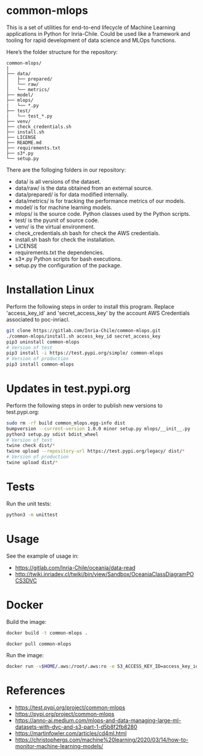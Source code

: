 # common-mlops

This is a set of utilities for end-to-end lifecycle of Machine Learning applications in Python for Inria-Chile.
Could be used like a framework and tooling for rapid development of data science and MLOps functions.

Here’s the folder structure for the repository:

```
common-mlops/
|
├── data/
│   ├── prepared/
│   └── raw/
│   └── metrics/
├── model/
├── mlops/
|   └── *.py
├── test/
|   └── test_*.py
├── venv/
├── check_credentials.sh
├── install.sh
├── LICENSE
├── README.md
├── requirements.txt
├── s3*.py
└── setup.py
```

There are the folloging folders in our repository:

- data/ is all versions of the dataset.
- data/raw/ is the data obtained from an external source.
- data/prepared/ is for data modified internally.
- data/metrics/ is for tracking the performance metrics of our models.
- model/ is for machine learning models.
- mlops/ is the source code. Python classes used by the Python scripts.
- test/ is the pyunit of source code.
- venv/ is the virtual environment.
- check_credentials.sh bash for check the AWS credentials.
- install.sh bash for check the installation.
- LICENSE
- requirements.txt the dependencies.
- s3*.py Python scripts for bash executions.
- setup.py the configuration of the package.

# Installation Linux

Perform the following steps in order to install this program. Replace 'access_key_id' and 'secret_access_key' by the account AWS Credentials associated to poc-inriacl.

```sh
git clone https://gitlab.com/Inria-Chile/common-mlops.git
./common-mlops/install.sh access_key_id secret_access_key
pip3 uninstall common-mlops
# Version of test
pip3 install -i https://test.pypi.org/simple/ common-mlops
# Version of production
pip3 install common-mlops
```

# Updates in test.pypi.org

Perform the following steps in order to publish new versions to test.pypi.org:

```sh
sudo rm -rf build common_mlops.egg-info dist
bumpversion --current-version 1.0.0 minor setup.py mlops/__init__.py
python3 setup.py sdist bdist_wheel
# Version of test
twine check dist/*
twine upload --repository-url https://test.pypi.org/legacy/ dist/*
# Version of production
twine upload dist/*
```

# Tests

Run the unit tests:

```sh
python3 -m unittest
```

# Usage

See the example of usage in:

- https://gitlab.com/Inria-Chile/oceania/data-read
- http://twiki.inriadev.cl/twiki/bin/view/Sandbox/OceaniaClassDiagramPOCS3DVC

# Docker

Build the image:

```sh
docker build -t common-mlops .
```

```sh
docker pull common-mlops
```

Run the image:

```sh
docker run -v$HOME/.aws:/root/.aws:ro -e S3_ACCESS_KEY_ID=access_key_id -e S3_SECRET_ACCESS_KEY=secret_access_key -e AWS_ACCESS_KEY_ID=access_key_id -e AWS_SECRET_ACCESS_KEY=secret_access_key common-mlops .
```

# References

- https://test.pypi.org/project/common-mlops
- https://pypi.org/project/common-mlops
- https://anno-ai.medium.com/mlops-and-data-managing-large-ml-datasets-with-dvc-and-s3-part-1-d5b8f2fb8280
- https://martinfowler.com/articles/cd4ml.html
- https://christophergs.com/machine%20learning/2020/03/14/how-to-monitor-machine-learning-models/

